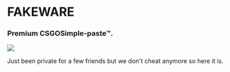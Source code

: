 # FAKEWARE
### Premium CSGOSimple-paste™. 

![](https://i.imgur.com/rB0t8G2.png)

Just been private for a few friends but we don't cheat anymore so here it is.
